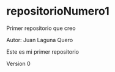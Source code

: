 # repositorioNumero1
Primer repositorio que creo

Autor: Juan Laguna Quero

Este es mi primer repositorio

Version 0
